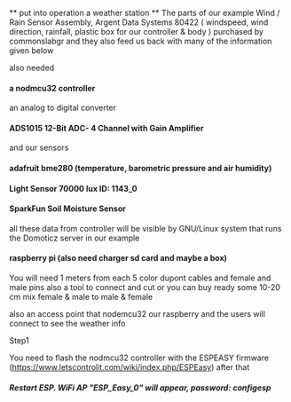 ** put into operation a weather station ** 
The parts of our example Wind / Rain Sensor Assembly, Argent Data Systems 80422
( windspeed, wind direction, rainfall, plastic box for our controller & body ) purchased 
by commonslabgr and they also feed us back with many of the information given below

also needed

#### a nodmcu32 controller

an analog to digital converter

#### ADS1015 12-Bit ADC- 4 Channel with Gain Amplifier

and our sensors

#### adafruit bme280 (temperature, barometric pressure and air humidity)
#### Light Sensor 70000 lux ID: 1143_0
#### SparkFun Soil Moisture Sensor

all these data from controller will be visible by GNU/Linux system that runs the Domoticz server
in our example 
#### raspberry pi (also need charger sd card and maybe a box)

You will need 1 meters from each 5 color dupont cables and female and male pins also a tool to connect and cut or you can buy ready some 10-20 cm mix female & male to male & female

also an access point that nodemcu32 our raspberry and the users will connect to see the weather info 

Step1

You need to flash the nodmcu32 controller with the ESPEASY firmware (https://www.letscontrolit.com/wiki/index.php/ESPEasy)
after that
##### Restart ESP. WiFi AP "ESP_Easy_0" will appear, password: configesp 

